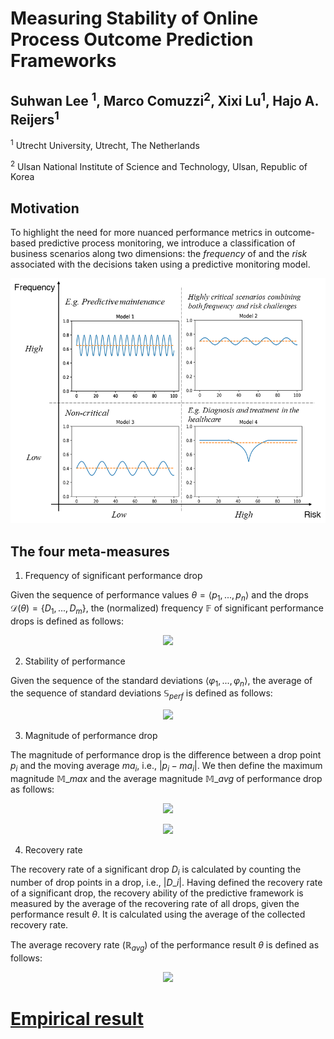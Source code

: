 # Measuring Stability of Online Process Outcome Prediction Frameworks
## Suhwan Lee <sup>1</sup>, Marco Comuzzi<sup>2</sup>, Xixi Lu<sup>1</sup>, Hajo A. Reijers<sup>1</sup>

<sup>1</sup> Utrecht University, Utrecht, The Netherlands

<sup>2</sup> Ulsan National Institute of Science and Technology, Ulsan, Republic of Korea

## Motivation
To highlight the need for more nuanced performance metrics in outcome-based predictive process monitoring, we introduce a classification of business scenarios along two dimensions: the _frequency_ of and the _risk_ associated with the decisions taken using a predictive monitoring model.

<p align="center">
    <img src='./img/matrix.png'></img>
</p>

## The four meta-measures

1. Frequency of significant performance drop

Given the sequence of performance values $\theta = \langle p_1, ..., p_n \rangle$ and the drops $\mathcal{D}(\theta) = \{D_1, ..., D_m\}$, the (normalized) frequency $\mathbb{F}$ of significant performance drops is defined as follows:

<p align="center">
<img src=https://latex2png.com/pngs/267efd56023439c6aa5dded1628b17bc.png></img>
</p>

2. Stability of performance

Given the sequence of the standard deviations $\langle \varphi_1, ..., \varphi_n \rangle$, the average of the sequence of standard deviations $\mathbb{S}_{perf}$ is defined as follows: 
<p align="center">
<img src=https://latex2png.com/pngs/6b7a2493257ece2b8c7cd164078ff7dc.png></img>
</p>

3. Magnitude of performance drop

The magnitude of performance drop is the difference between a drop point $p_{i}$ and the moving average $ma_i$, i.e., $\lvert p_i - ma_i \rvert$. 
We then define the maximum magnitude $\mathbb{M}\_{max}$ and the average magnitude $\mathbb{M}\_{avg}$ of performance drop as follows:
<p align="center">
<img src=https://latex2png.com/pngs/5a68b7f18098af3b6762f8f81051e1ac.png></img>
</p>

<p align="center">
<img src=https://latex2png.com/pngs/059edf0c13a65fd5369b4da093b8ec82.png></img>
</p>

4. Recovery rate

The recovery rate of a significant drop $D_{i}$ is calculated by counting the number of drop points in a drop, i.e., $\lvert D\_{i} \rvert$. Having defined the recovery rate of a significant drop, the recovery ability of the predictive framework is measured by the average of the recovering rate of all drops, given the performance result $\theta$. It is calculated using the average of the collected recovery rate. 

The average recovery rate ($\mathbb{R}_{avg}$) of the performance result $\theta$ is defined as follows:
<p align="center">
<img src=https://latex2png.com/pngs/a65f835e5a380c61e305980581bdb6c1.png></img>
</p>

<h1>
<a href="https://github.com/ghksdl6025/online_ppm_stability/blob/master/Experiment_results.md">Empirical result</a>
</h1>
